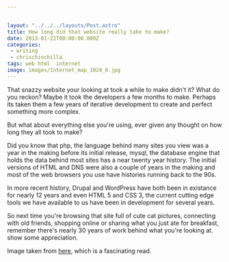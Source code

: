 ```yaml
---


layout: "../../../layouts/Post.astro"
title: How long did that website really take to make?
date: 2013-01-21T00:00:00.000Z
categories:
 - writing
 - chrischinchilla
tags: web html  internet
image: images/Internet_map_1024_0.jpg
---
```


That snazzy website your looking at took a while to make didn't it? What do you reckon? Maybe it took the developers a few months to make. Perhaps its taken them a few years of iterative development to create and perfect something more complex.

But what about everything else you're using, ever given any thought on how long they all took to make?

Did you know that php, the language behind many sites you view was a year in the making before its initial release, mysql, the database engine that holds the data behind most sites has a near twenty year history. The initial versions of HTML and DNS were also a couple of years in the making and most of the web browsers you use have histories running back to the 90s.

In more recent history, Drupal and WordPress have both been in existance for nearly 12 years and even HTML 5 and CSS 3, the current cutting edge tools we have available to us have been in development for several years.

So next time you're browsing that site full of cute cat pictures, connecting with old friends, shopping online or sharing what you just ate for breakfast, remember there's nearly 30 years of work behind what you're looking at. show some appreciation.

Image taken from <a href="https://en.wikipedia.org/wiki/History_of_the_Internet" target="_blank">here</a>, which is a fascinating read.
